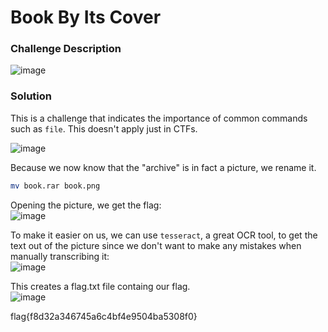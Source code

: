 # Book By Its Cover

### Challenge Description
![image](https://github.com/LazyTitan33/CTF-Writeups/assets/80063008/33e93054-d1c3-4054-b9d8-ac66daf17e49)

### Solution
This is a challenge that indicates the importance of common commands such as `file`. This doesn't apply just in CTFs.

![image](https://github.com/LazyTitan33/CTF-Writeups/assets/80063008/e015e05c-51ec-4882-a452-52b876945f4f)

Because we now know that the "archive" is in fact a picture, we rename it.

```bash
mv book.rar book.png
```
Opening the picture, we get the flag:  
![image](https://github.com/LazyTitan33/CTF-Writeups/assets/80063008/c3f5ec92-3b11-47f1-ab43-657e91e09bf3)

To make it easier on us, we can use `tesseract`, a great OCR tool, to get the text out of the picture since we don't want to make any mistakes when manually transcribing it:  
![image](https://github.com/LazyTitan33/CTF-Writeups/assets/80063008/c245d93b-1a51-4563-95ff-ca84a1a2e7d8)

This creates a flag.txt file containg our flag.  
![image](https://github.com/LazyTitan33/CTF-Writeups/assets/80063008/b38e63ed-fe67-4756-93fc-ca65b095de58)

flag{f8d32a346745a6c4bf4e9504ba5308f0}
